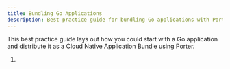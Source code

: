 ```yaml
---
title: Bundling Go Applications
description: Best practice guide for bundling Go applications with Porter
---
```


This best practice guide lays out how you could start with a Go application and
distribute it as a Cloud Native Application Bundle using Porter.

1. 
